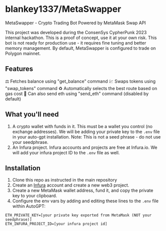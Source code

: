 # blankey1337/MetaSwapper

MetaSwapper - Crypto Trading Bot Powered by MetaMask Swap API

This project was developed during the ConsenSys CypherPunk 2023 internal hackathon.
This is a proof of concept, use it at your own risk.
This bot is not ready for production use - it requires fine tuning and better memory management. By default, MetaSwapper is configured to trade on Polygon mainnet.

## Features

⚖️ Fetches balance using "get_balance" command
💹 Swaps tokens using "swap_tokens" command
♻️ Automatically selects the best route based on gas cost
💸 Can also send eth using "send_eth" command (disabled by default)

## What you'll need

1. A crypto wallet with funds in it. This must be a wallet you control (no exchange addresses). We will be adding your private key to the `.env` file in your auto-gpt installation. Note: This is not a seed phrase - do not use your seedphrase.
2. An Infura project. Infura accounts and projects are free at Infura.io. We will add your infura project ID to the `.env` file as well.

## Installation

1. Clone this repo as instructed in the main repository
2. Create an [Infura](https://infura.io) account and create a new web3 project.
3. Create a new MetaMask wallet address, fund it, and copy the private key to your clipboard.
4. Configure the env vars by adding and editing these lines to the `.env` file within AutoGPT:

```
ETH_PRIVATE_KEY=[your private key exported from MetaMask (NOT your seedphrase)]
ETH_INFURA_PROJECT_ID=[your infura project id]
```
